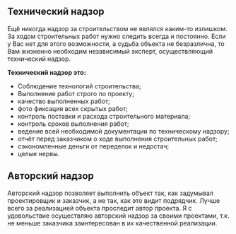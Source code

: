## Технический надзор

Ещё никогда надзор за строительством не являлся каким-то излишком. За ходом  строительных работ нужно следить всегда и постоянно. Если у Вас  нет для этого возможности, а судьба объекта не безразлична, то Вам жизненно необходим независимый эксперт, осуществляющий технический надзор.

**Технический надзор это:**
* Соблюдение технологий строительства;
* Выполнение работ строго по проекту;
* качество выполненных работ;
* фото фиксация всех скрытых работ;
* контроль поставки и расхода строительного материала;
* контроль сроков выполнения работ;
* ведение всей необходимой документации по техническому надзору;
* отчёт перед заказчиком о ходе выполнения строительных работ;
* сэкономленные деньги от переделок и недостач;
* целые нервы.


## Авторский надзор

Авторский надзор позволяет выполнить объект так, как задумывал проектировщик и заказчик, а не так, как это видит подрядчик. Лучше всего за реализацией объекта проследит автор проекта.
Я с удовольствие осуществляю авторский надзор за своими проектами, т.к. не меньше заказчика заинтересован в их качественной реализации.
